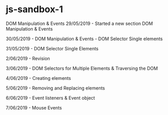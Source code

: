 # js-sandbox-1
DOM Manipulation &amp; Events
29/05/2019 - Started a new section DOM Manipulation &amp; Events

30/05/2019 - DOM Manipulation &amp; Events - DOM Selector Single elements

31/05/2019 - DOM Selector Single Elements

2/06/2019 - Revision

3/06/2019 - DOM Selectors for Multiple Elements & Traversing the DOM 

4/06/2019 - Creating elements

5/06/2019 - Removing and Replacing elements

6/06/2019 - Event listeners & Event object

7/06/2019 - Mouse Events
